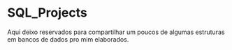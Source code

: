 # SQL_Projects
Aqui deixo reservados para compartilhar um poucos de algumas estruturas em bancos de dados pro mim elaborados.

